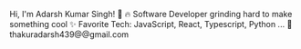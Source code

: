 Hi, I'm Adarsh Kumar Singh! 👋
🔥 Software Developer grinding hard to make something cool
✨ Favorite Tech: JavaScript, React, Typescript, Python ...
📧 thakuradarsh439@@gmail.com
<!---
AdarshSingh113/AdarshSingh113 is a ✨ special ✨ repository because its `README.md` (this file) appears on your GitHub profile.
You can click the Preview link to take a look at your changes.
--->
